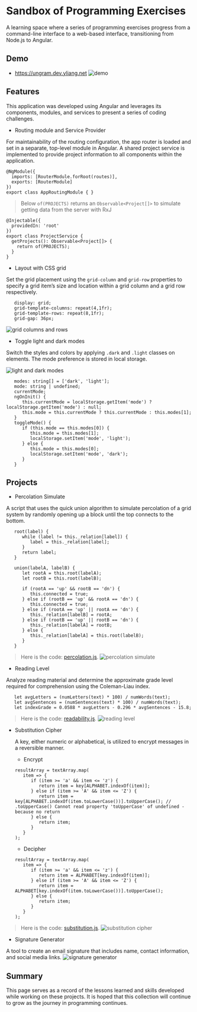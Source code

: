 # Sandbox of Programming Exercises
A learning space where a series of programming exercises progress from a command-line interface to a web-based interface, transitioning from Node.js to Angular.

## Demo
- https://ungram.dev.yliang.net
![demo](/src/assets/demo.png)

## Features
This application was developed using Angular and leverages its components, modules, and services to present a series of coding challenges.

- Routing module and Service Provider

For maintainability of the routing configuration, the app router is loaded and set in a separate, top-level module in Angular. A shared project service is implemented to provide project information to all components within the application.

```
@NgModule({
  imports: [RouterModule.forRoot(routes)],
  exports: [RouterModule]
})
export class AppRoutingModule { }
```

> Below `of(PROJECTS)` returns an `Observable<Project[]>` to simulate getting data from the server with RxJ
```
@Injectable({
  providedIn: 'root'
})
export class ProjectService {
  getProjects(): Observable<Project[]> {
    return of(PROJECTS);
  }
}
```

- Layout with CSS grid

Set the grid placement using the `grid-column` and `grid-row` properties to specify a grid item’s size and location within a grid column and a grid row respectively.

```
   display: grid;
   grid-template-columns: repeat(4,1fr);
   grid-template-rows: repeat(8,1fr);
   grid-gap: 36px;
```

![grid columns and rows](/src/assets/grid.png)

- Toggle light and dark modes

Switch the styles and colors by applying `.dark` and `.light` classes on elements. The mode preference is stored in local storage.

![light and dark modes](/src/assets/lightdark.gif)

```
   modes: string[] = ['dark', 'light'];
   mode: string | undefined;
   currentMode;
   ngOnInit() {
      this.currentMode = localStorage.getItem('mode') ? localStorage.getItem('mode') : null;
      this.mode = this.currentMode ? this.currentMode : this.modes[1];
   }
   toggleMode() {
      if (this.mode == this.modes[0]) {
         this.mode = this.modes[1];
         localStorage.setItem('mode', 'light');
      } else {
         this.mode = this.modes[0];
         localStorage.setItem('mode', 'dark');
      }
   }
```

## Projects

- Percolation Simulate

A script that uses the quick union algorithm to simulate percolation of a grid system by randomly opening up a block until the top connects to the bottom.

```
   root(label) {
      while (label != this._relation[label]) {
         label = this._relation[label];
      }
      return label;
   }

   union(labelA, labelB) {
      let rootA = this.root(labelA);
      let rootB = this.root(labelB);

      if (rootA == 'up' && rootB == 'dn') {
         this.connected = true;
      } else if (rootB == 'up' && rootA == 'dn') {
         this.connected = true;
      } else if (rootA == 'up' || rootA == 'dn') {
         this._relation[labelB] = rootA;
      } else if (rootB == 'up' || rootB == 'dn') {
         this._relation[labelA] = rootB;
      } else {
         this._relation[labelA] = this.root(labelB);
      }
   }
```

> Here is the code: [percolation.js](/src/app/shared/raw/percolation.js).
![percolation simulate](/src/assets/percolation.gif)

- Reading Level

Analyze reading material and determine the approximate grade level required for comprehension using the Coleman-Liau index.
```
   let avgLetters = (numLetters(text) * 100) / numWords(text);
   let avgSentences = (numSentences(text) * 100) / numWords(text);
   let indexGrade = 0.0588 * avgLetters - 0.296 * avgSentences - 15.8;
```
> Here is the code: [readability.js](/src/app/shared/raw/readability.js).
![reading level](/src/assets/readability.gif)
- Substitution Cipher

    A key, either numeric or alphabetical, is utilized to encrypt messages in a reversible manner.
   - Encrypt
   ```
   resultArray = textArray.map(
      item => {
         if (item >= 'a' && item <= 'z') {
            return item = key[ALPHABET.indexOf(item)];
         } else if (item >= 'A' && item <= 'Z') {
            return item = key[ALPHABET.indexOf(item.toLowerCase())].toUpperCase(); // .toUpperCase() Cannot read property 'toUpperCase' of undefined - because no return
         } else {
            return item;
         }
      }
   );
   ```
   - Decipher
   ```
   resultArray = textArray.map(
      item => {
         if (item >= 'a' && item <= 'z') {
            return item = ALPHABET[key.indexOf(item)];
         } else if (item >= 'A' && item <= 'Z') {
            return item = ALPHABET[key.indexOf(item.toLowerCase())].toUpperCase();
         } else {
            return item;
         }
      }
   );
   ```
> Here is the code: [substitution.js](/src/app/shared/raw/substitution.js).
![substitution cipher](/src/assets/substitution.gif)
- Signature Generator

A tool to create an email signature that includes name, contact information, and social media links.
![signature generator](/src/assets/signature.png)

## Summary
This page serves as a record of the lessons learned and skills developed while working on these projects. It is hoped that this collection will continue to grow as the journey in programming continues.
